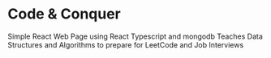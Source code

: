 # Code & Conquer
Simple React Web Page using React Typescript and mongodb
Teaches Data Structures and Algorithms to prepare for LeetCode and Job Interviews
